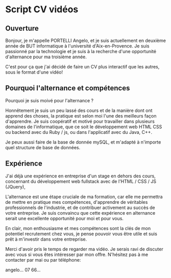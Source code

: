 # Script CV vidéos

## Ouverture

Bonjour, je m'appelle PORTELLI Angelo, et je suis actuellement en deuxième année de BUT informatique à l'université d'Aix-en-Provence. Je suis passionné par la technologie et je suis à la recherche d'une opportunité d'alternance pour ma troisième année.

C'est pour ça que j'ai décidé de faire un CV plus interactif que les autres, sous le format d'une vidéo!

## Pourquoi l'alternance et compétences

Pourquoi je suis moivé pour l'alternance ?

Honnêtement je suis un peu lassé des cours et de la manière dont ont apprend des choses, la pratique est selon moi l'une des meilleurs façon d'apprendre. Je suis coopératif et motivé
pour travailler dans plusieurs domaines de l'informatique, que ce soit le développement web HTML CSS ou backend avec du Ruby / js, ou dans l'applicatif avec du Java, C++.

Je peux aussi faire de la base de donnée mySQL, et m'adapté à n'importe quel structure de base de données. 

## Expérience

J'ai déjà une expérience en entreprise d'un stage en dehors des cours, concernant du développement web fullstack avec de l'HTML / CSS / JS (JQuery), 

L'alternance est une étape cruciale de ma formation, car elle me permettra de mettre en pratique mes compétences, d'apprendre de véritables professionnels de l'industrie, et de contribuer activement au succès de votre entreprise. Je suis convaincu que cette expérience en alternance serait une excellente opportunité pour moi et pour vous.

En clair, mon enthousiasme et mes compétences sont la clés de mon potentiel recrutement chez vous, je pense pouvoir vous être utile et suis prêt à m'investir dans votre entreprise.

Merci d'avoir pris le temps de regarder ma vidéo. Je serais ravi de discuter avec vous si vous êtes intéresser par mon offre. N'hésitez pas à me contacter par mai ou par téléphone:

angelo...
07 66...
